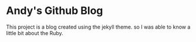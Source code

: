 # Andy's Github Blog 

This project is a blog created using the jekyll theme. so I was able to know a little bit about the Ruby.
